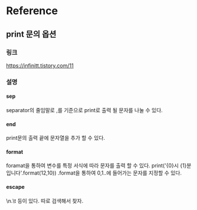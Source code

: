 # Reference
## print 문의 옵션
### 링크
https://infinitt.tistory.com/11
### 설명
#### sep
separator의 줄임말로 ,를 기준으로 print로 출력 될 문자를 나눌 수 있다.
#### end
print문의 출력 끝에 문자열을 추가 할 수 있다.
#### format
foramat을 통하여 변수를 특정 서식에 따라 문자를 출력 할 수 있다.
print('{0}시 {1}분 입니다'.format(12,10)) .format을 통하여 0,1..에 들어가는 문자를 지정할 수 있다.
#### escape
\n.\t 등이 있다.
따로 검색해서 찾자.